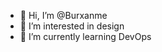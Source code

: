 - 👋 Hi, I’m @Burxanme
- 👀 I’m interested in design
- 🌱 I’m currently learning DevOps

<!---
Burxanme/Burxanme is a ✨ special ✨ repository because its `README.md` (this file) appears on your GitHub profile.
You can click the Preview link to take a look at your changes.
--->
